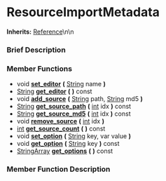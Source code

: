 #  ResourceImportMetadata  
**Inherits:** [Reference](class_reference)\\n\\n
###  Brief Description  


###  Member Functions 
  * void  **[set_editor](#set_editor)**  **(** [String](class_string) name  **)**
  * [String](class_string)  **[get_editor](#get_editor)**  **(** **)** const
  * void  **[add_source](#add_source)**  **(** [String](class_string) path, [String](class_string) md5  **)**
  * [String](class_string)  **[get_source_path](#get_source_path)**  **(** [int](class_int) idx  **)** const
  * [String](class_string)  **[get_source_md5](#get_source_md5)**  **(** [int](class_int) idx  **)** const
  * void  **[remove_source](#remove_source)**  **(** [int](class_int) idx  **)**
  * [int](class_int)  **[get_source_count](#get_source_count)**  **(** **)** const
  * void  **[set_option](#set_option)**  **(** [String](class_string) key, var value  **)**
  * void  **[get_option](#get_option)**  **(** [String](class_string) key  **)** const
  * [StringArray](class_stringarray)  **[get_options](#get_options)**  **(** **)** const

###  Member Function Description  
